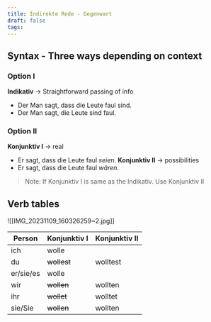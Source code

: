 ```yaml
---
title: Indirekte Rede - Gegenwart
draft: false
tags:
---
```

## Syntax - Three ways depending on context
### Option I
**Indikativ** -> Straightforward passing of info
- Der Man sagt, dass die Leute faul sind. 
- Der Man sagt, die Leute sind faul.
### Option II
**Konjunktiv I** -> real
- Er sagt, dass die Leute faul *seien*. 
**Konjunktiv II** -> possibilities 
- Er sagt, dass die Leute faul *wären*.

> Note: If Konjunktiv I is same as the Indikativ. Use Konjunktiv II 
## Verb tables

![[IMG_20231109_160326259~2.jpg]]

| Person       | Konjunktiv I    | Konjunktiv II  |
|--------------|-----------------|----------------|
| ich          | wolle       |          |
| du           | ~~wollest~~     | wolltest       |
| er/sie/es    | wolle       |          |
| wir          | ~~wollen~~      | wollten        |
| ihr          | ~~wollet~~      | wolltet        |
| sie/Sie      | ~~wollen~~      | wollten        |

